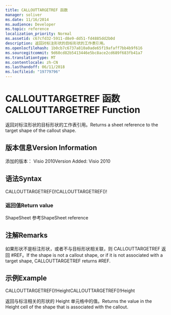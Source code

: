 ```yaml
---
title: CALLOUTTARGETREF 函数
manager: soliver
ms.date: 11/16/2014
ms.audience: Developer
ms.topic: reference
localization_priority: Normal
ms.assetid: c67cfd32-5911-d8e9-dd51-fd4885dd2b0d
description: 返回对标注形状的目标形状的工作表引用。
ms.openlocfilehash: 1b0cb7c6737a810a0ade65f19afaff7bb4b9f616
ms.sourcegitcommit: 9d60cd82b5413446e5bc8ace2cd689f683fb41a7
ms.translationtype: MT
ms.contentlocale: zh-CN
ms.lasthandoff: 06/11/2018
ms.locfileid: "19779796"
---
```

# <a name="callouttargetref-function"></a><span data-ttu-id="7e51a-103">CALLOUTTARGETREF 函数</span><span class="sxs-lookup"><span data-stu-id="7e51a-103">CALLOUTTARGETREF Function</span></span>

<span data-ttu-id="7e51a-104">返回对标注形状的目标形状的工作表引用。</span><span class="sxs-lookup"><span data-stu-id="7e51a-104">Returns a sheet reference to the target shape of the callout shape.</span></span>
  
## <a name="version-information"></a><span data-ttu-id="7e51a-105">版本信息</span><span class="sxs-lookup"><span data-stu-id="7e51a-105">Version Information</span></span>

<span data-ttu-id="7e51a-106">添加的版本： Visio 2010</span><span class="sxs-lookup"><span data-stu-id="7e51a-106">Version Added: Visio 2010</span></span> 
  
## <a name="syntax"></a><span data-ttu-id="7e51a-107">语法</span><span class="sxs-lookup"><span data-stu-id="7e51a-107">Syntax</span></span>

<span data-ttu-id="7e51a-108">CALLOUTTARGETREF()!</span><span class="sxs-lookup"><span data-stu-id="7e51a-108">CALLOUTTARGETREF()!</span></span>
  
### <a name="return-value"></a><span data-ttu-id="7e51a-109">返回值</span><span class="sxs-lookup"><span data-stu-id="7e51a-109">Return value</span></span>

<span data-ttu-id="7e51a-110">ShapeSheet 参考</span><span class="sxs-lookup"><span data-stu-id="7e51a-110">ShapeSheet reference</span></span>
  
## <a name="remarks"></a><span data-ttu-id="7e51a-111">注解</span><span class="sxs-lookup"><span data-stu-id="7e51a-111">Remarks</span></span>

<span data-ttu-id="7e51a-112">如果形状不是标注形状，或者不与目标形状相关联，则 CALLOUTTARGETREF 返回 #REF。</span><span class="sxs-lookup"><span data-stu-id="7e51a-112">If the shape is not a callout shape, or if it is not associated with a target shape, CALLOUTTARGETREF returns #REF.</span></span>
  
## <a name="example"></a><span data-ttu-id="7e51a-113">示例</span><span class="sxs-lookup"><span data-stu-id="7e51a-113">Example</span></span>

<span data-ttu-id="7e51a-114">CALLOUTTARGETREF()!Height</span><span class="sxs-lookup"><span data-stu-id="7e51a-114">CALLOUTTARGETREF()!Height</span></span> 
  
<span data-ttu-id="7e51a-115">返回与标注相关的形状的 Height 单元格中的值。</span><span class="sxs-lookup"><span data-stu-id="7e51a-115">Returns the value in the Height cell of the shape that is associated with the callout.</span></span> 
  

